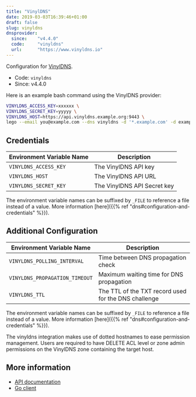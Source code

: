 ```yaml
---
title: "VinylDNS"
date: 2019-03-03T16:39:46+01:00
draft: false
slug: vinyldns
dnsprovider:
  since:    "v4.4.0"
  code:     "vinyldns"
  url:      "https://www.vinyldns.io"
---
```


<!-- THIS DOCUMENTATION IS AUTO-GENERATED. PLEASE DO NOT EDIT. -->
<!-- providers/dns/vinyldns/vinyldns.toml -->
<!-- THIS DOCUMENTATION IS AUTO-GENERATED. PLEASE DO NOT EDIT. -->


Configuration for [VinylDNS](https://www.vinyldns.io).


<!--more-->

- Code: `vinyldns`
- Since: v4.4.0


Here is an example bash command using the VinylDNS provider:

```bash
VINYLDNS_ACCESS_KEY=xxxxxx \
VINYLDNS_SECRET_KEY=yyyyy \
VINYLDNS_HOST=https://api.vinyldns.example.org:9443 \
lego --email you@example.com --dns vinyldns -d '*.example.com' -d example.com run
```




## Credentials

| Environment Variable Name | Description |
|-----------------------|-------------|
| `VINYLDNS_ACCESS_KEY` | The VinylDNS API key |
| `VINYLDNS_HOST` | The VinylDNS API URL |
| `VINYLDNS_SECRET_KEY` | The VinylDNS API Secret key |

The environment variable names can be suffixed by `_FILE` to reference a file instead of a value.
More information [here]({{% ref "dns#configuration-and-credentials" %}}).


## Additional Configuration

| Environment Variable Name | Description |
|--------------------------------|-------------|
| `VINYLDNS_POLLING_INTERVAL` | Time between DNS propagation check |
| `VINYLDNS_PROPAGATION_TIMEOUT` | Maximum waiting time for DNS propagation |
| `VINYLDNS_TTL` | The TTL of the TXT record used for the DNS challenge |

The environment variable names can be suffixed by `_FILE` to reference a file instead of a value.
More information [here]({{% ref "dns#configuration-and-credentials" %}}).

The vinyldns integration makes use of dotted hostnames to ease permission management.
Users are required to have DELETE ACL level or zone admin permissions on the VinylDNS zone containing the target host.



## More information

- [API documentation](https://www.vinyldns.io/api/)
- [Go client](https://github.com/vinyldns/go-vinyldns)

<!-- THIS DOCUMENTATION IS AUTO-GENERATED. PLEASE DO NOT EDIT. -->
<!-- providers/dns/vinyldns/vinyldns.toml -->
<!-- THIS DOCUMENTATION IS AUTO-GENERATED. PLEASE DO NOT EDIT. -->
